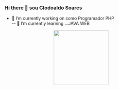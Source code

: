 ### Hi there 👋  sou Clodoaldo Soares

- 🔭 I’m currently working on como Programador PHP                     
-- 🌱 I’m currently learning ...JAVA  WEB

<div align="center">
  <a href="https://github.com/rafaballerini">
  <img height="180em" src="https://github-readme-stats.vercel.app/api?username=SoaresDevSenac&show_icons=true&theme=dark&include_all_commits=true&count_private=true"/>
</div>
  
